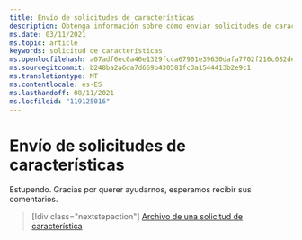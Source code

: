 ```yaml
---
title: Envío de solicitudes de características
description: Obtenga información sobre cómo enviar solicitudes de características al equipo de ingeniería de AltspaceVR.
ms.date: 03/11/2021
ms.topic: article
keywords: solicitud de características
ms.openlocfilehash: a07adf6ec0a46e1329fcca67901e39630dafa7702f216c082debf0f3e52ca4f9
ms.sourcegitcommit: b248ba2a6da7d669b430581fc3a1544413b2e9c1
ms.translationtype: MT
ms.contentlocale: es-ES
ms.lasthandoff: 08/11/2021
ms.locfileid: "119125016"
---
```

# <a name="submitting-feature-requests"></a>Envío de solicitudes de características

Estupendo. Gracias por querer ayudarnos, esperamos recibir sus comentarios.

> [!div class="nextstepaction"] 
> [Archivo de una solicitud de característica](https://help.altvr.com/hc/en-us/requests/new?ticket_form_id=360001742213)
